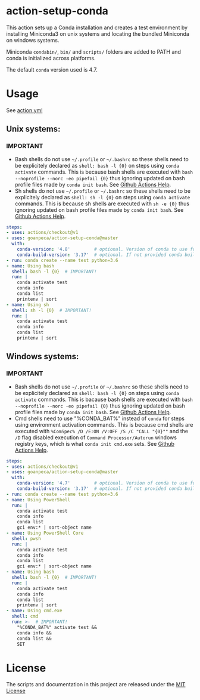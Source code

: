 # action-setup-conda

This action sets up a Conda installation and creates a test environment by installing Miniconda3 on unix systems and locating the bundled Miniconda on windows systems.

Miniconda `condabin/`, `bin/` and `scripts/` folders are added to PATH and conda is initialized across platforms.

The default `conda` version used is 4.7.

# Usage

See [action.yml](action.yml)

## Unix systems:

### IMPORTANT

- Bash shells do not use `~/.profile` or `~/.bashrc` so these shells need to be explicitely declared as `shell: bash -l {0}` on steps using `conda activate` commands. This is because bash shells are executed with `bash --noprofile --norc -eo pipefail {0}` thus ignoring updated on bash profile files made by `conda init bash`. See [Github Actions Help](https://help.github.com/en/actions/automating-your-workflow-with-github-actions/workflow-syntax-for-github-actions#using-a-specific-shell).
- Sh shells do not use `~/.profile` or `~/.bashrc` so these shells need to be explicitely declared as `shell: sh -l {0}` on steps using `conda activate` commands. This is because sh shells are executed with `sh -e {0}` thus ignoring updated on bash profile files made by `conda init bash`. See [Github Actions Help](https://help.github.com/en/actions/automating-your-workflow-with-github-actions/workflow-syntax-for-github-actions#using-a-specific-shell).

```yaml
steps:
- uses: actions/checkout@v1
- uses: goanpeca/action-setup-conda@master
  with:
    conda-version: '4.8'         # optional. Version of conda to use for base evironment.
    conda-build-version: '3.17'  # optional. If not provided conda build is not installed.
- run: conda create --name test python=3.6
- name: Using bash
  shell: bash -l {0}  # IMPORTANT!
  run: |
    conda activate test
    conda info
    conda list
    printenv | sort
- name: Using sh
  shell: sh -l {0}  # IMPORTANT!
  run: |
    conda activate test
    conda info
    conda list
    printenv | sort
```

## Windows systems:

### IMPORTANT

- Bash shells do not use `~/.profile` or `~/.bashrc` so these shells need to be explicitely declared as `shell: bash -l {0}` on steps using `conda activate` commands. This is bacause bash shells are executed with `bash --noprofile --norc -eo pipefail {0}` thus ignoring updated on bash profile files made by `conda init bash`. See [Github Actions Help](https://help.github.com/en/actions/automating-your-workflow-with-github-actions/workflow-syntax-for-github-actions#using-a-specific-shell).
- Cmd shells need to use "%CONDA_BAT%" instead of `conda` for steps using environment activation commands. This is because cmd shells are executed with `%ComSpec% /D /E:ON /V:OFF /S /C "CALL "{0}""` and the `/D` flag disabled execution of `Command Processor/Autorun` windows registry keys, which is what `conda init cmd.exe` sets. See [Github Actions Help](https://help.github.com/en/actions/automating-your-workflow-with-github-actions/workflow-syntax-for-github-actions#using-a-specific-shell).

```yaml
steps:
- uses: actions/checkout@v1
- uses: goanpeca/action-setup-conda@master
  with:
    conda-version: '4.7'         # optional. Version of conda to use for base evironment.
    conda-build-version: '3.17'  # optional. If not provided conda build is not installed.
- run: conda create --name test python=3.6
- name: Using PowerShell
  run: |
    conda activate test
    conda info
    conda list
    gci env:* | sort-object name
- name: Using PowerShell Core
  shell: pwsh
  run: |
    conda activate test
    conda info
    conda list
    gci env:* | sort-object name
- name: Using bash
  shell: bash -l {0}  # IMPORTANT!
  run: |
    conda activate test
    conda info
    conda list
    printenv | sort
- name: Using cmd.exe
  shell: cmd
  run: >-  # IMPORTANT!
    "%CONDA_BAT%" activate test &&
    conda info &&
    conda list &&
    SET
```

# License

The scripts and documentation in this project are released under the [MIT License](LICENSE.txt)

